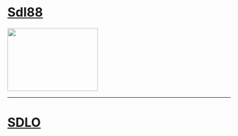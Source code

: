
<h1><a href="https://sourdoughlover.github.io/Sdl88/">Sdl88</a></h1>
<img src="sdl88.jpeg" width="204" height="142">
<hr>
<h1><a href="https://sourdoughlover.github.io/SDL0/">SDLO</a></h1>
